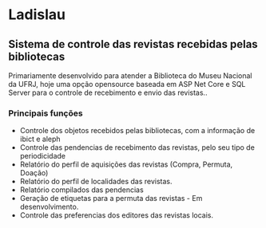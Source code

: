 # Ladislau
## Sistema de controle das revistas recebidas pelas bibliotecas
Primariamente desenvolvido para atender a Biblioteca do Museu Nacional da UFRJ, hoje uma opção opensource baseada em ASP Net Core e SQL Server para o controle de recebimento e envio das revistas..

### Principais funções
* Controle dos objetos recebidos pelas bibliotecas, com a informação de ibict e aleph
* Controle das pendencias de recebimento das revistas, pelo seu tipo de periodicidade
* Relatório do perfil de aquisições das revistas (Compra, Permuta, Doação)
* Relatório do perfil de localidades das revistas.
* Relatório compilados das pendencias
* Geração de etiquetas para a permuta das revistas - Em desenvolvimento.
* Controle das preferencias dos editores das revistas locais.
